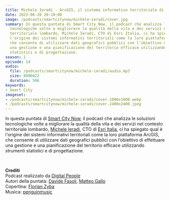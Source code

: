 ```yaml
---
title: Michele Ieradi - ArcGIS, il sistema informativo territoriale di Esri
date: 2023-06-20 20:10:00
image: /podcasts/smartcitynow/michele-ieradi/cover.jpg
summary: In questa puntata di Smart City Now, il podcast che analizza le soluzioni
  tecnologiche volte a migliorare la qualità della vita e dei servizi nel contesto
  territoriale lombardo, Michele Ieradi, CTO di Esri Italia, ci ha spiegato qual è
  l'origine dei sistemi informativi territoriali come la loro piattaforma ArcGIS,
  che consente di utilizzare dati geografici pubblici con l’obiettivo di effettuare
  una gestione e una pianificazione del territorio efficace utilizzando strumenti
  statistici e di progettazione.
season: 1
episode: 14
audio:
  file: /podcasts/smartcitynow/michele-ieradi/audio.mp3
  size: 8096622
  duration: 506
keywords:
- Smart City
imageset:
- /podcasts/smartcitynow/michele-ieradi/cover.1000x1000.webp
- /podcasts/smartcitynow/michele-ieradi/cover.2400x2400.jpeg
---
```


In questa puntata di [Smart City Now](https://www.smartcitynow.it/), il podcast che analizza le soluzioni tecnologiche volte a migliorare la qualità della vita e dei servizi nel contesto territoriale lombardo, [Michele Ieradi](https://www.linkedin.com/in/michele-ieradi-a7a79519/), CTO di [Esri Italia](https://www.esriitalia.it/), ci ha spiegato qual è l'origine dei sistemi informativi territoriali come la loro piattaforma ArcGIS, che consente di utilizzare dati geografici pubblici con l’obiettivo di effettuare una gestione e una pianificazione del territorio efficace utilizzando strumenti statistici e di progettazione.

<br>

**Crediti**<br>
Podcast realizzato da [Digital People](https://w3id.org/digitalpeople)<br>
Autori della puntata: [Davide Fasoli](https://www.linkedin.com/in/davide-fasoli-2b3246179/), [Matteo Gallo](https://www.linkedin.com/in/matteo-gallo-4a5ab31a8/)<br>
Copertina: [Florian Zyba](https://www.linkedin.com/in/florian-zyba/)<br>
Musica: [penguinmusic](https://pixabay.com/users/penguinmusic-24940186/)